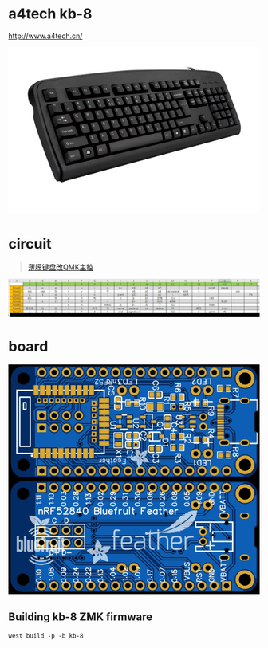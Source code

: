 # a4tech kb-8
http://www.a4tech.cn/

![kb-8](img/2204193621361278.jpeg)

# circuit

> [薄膜键盘改QMK主控](https://www.zfrontier.com/app/flow/eNBwRdbZ5A9r)

![layout](img/layout.jpg)

# board
![adafruit-feather-52840](img/adafruit-feather-52840.png)

## Building kb-8 ZMK firmware

```
west build -p -b kb-8
```
